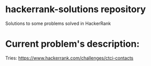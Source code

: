 # hackerrank-solutions repository
Solutions to some problems solved in HackerRank
# Current problem's description:
Tries: https://www.hackerrank.com/challenges/ctci-contacts
